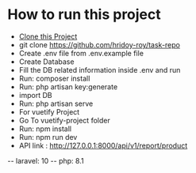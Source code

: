 # How to run this project

- [Clone this Project](https://github.com/hridoy-roy/task-repo)
- git clone https://github.com/hridoy-roy/task-repo
- Create .env file from .env.example file
- Create Database
- Fill the DB related information inside .env and run
- Run: composer install
- Run: php artisan key:generate
- import DB
- Run: php artisan serve
- For vuetify Project 
- Go To vuetify-project folder 
- Run: npm install
- Run: npm run dev
- API link : http://127.0.0.1:8000/api/v1/report/product

-- laravel: 10
-- php: 8.1
